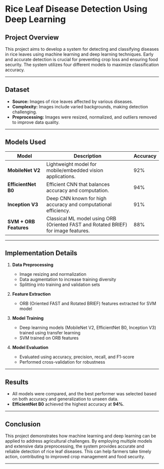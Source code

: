 # Rice Leaf Disease Detection Using Deep Learning

## Project Overview
This project aims to develop a system for detecting and classifying diseases in rice leaves using machine learning and deep learning techniques. Early and accurate detection is crucial for preventing crop loss and ensuring food security. The system utilizes four different models to maximize classification accuracy.

---

## Dataset
- **Source:** Images of rice leaves affected by various diseases.
- **Complexity:** Images include varied backgrounds, making detection challenging.
- **Preprocessing:** Images were resized, normalized, and outliers removed to improve data quality.

---

## Models Used

| Model                  | Description                                                                        | Accuracy |
|------------------------|------------------------------------------------------------------------------------|----------|
| **MobileNet V2**       | Lightweight model for mobile/embedded vision applications.                         | 92%      |
| **EfficientNet B0**    | Efficient CNN that balances accuracy and computation.                              | 94%      |
| **Inception V3**       | Deep CNN known for high accuracy and computational efficiency.                     | 91%      |
| **SVM + ORB Features** | Classical ML model using ORB (Oriented FAST and Rotated BRIEF) for image features. | 88%      |

---

## Implementation Details

1. **Data Preprocessing**
   - Image resizing and normalization
   - Data augmentation to increase training diversity
   - Splitting into training and validation sets

2. **Feature Extraction**
   - ORB (Oriented FAST and Rotated BRIEF) features extracted for SVM model

3. **Model Training**
   - Deep learning models (MobileNet V2, EfficientNet B0, Inception V3) trained using transfer learning
   - SVM trained on ORB features

4. **Model Evaluation**
   - Evaluated using accuracy, precision, recall, and F1-score
   - Performed cross-validation for robustness

---

## Results

- All models were compared, and the best performer was selected based on both accuracy and generalization to unseen data.
- **EfficientNet B0** achieved the highest accuracy at **94%**.

---

## Conclusion

This project demonstrates how machine learning and deep learning can be applied to address agricultural challenges. By employing multiple models and extensive data preprocessing, the system provides accurate and reliable detection of rice leaf diseases. This can help farmers take timely action, contributing to improved crop management and food security.

---
